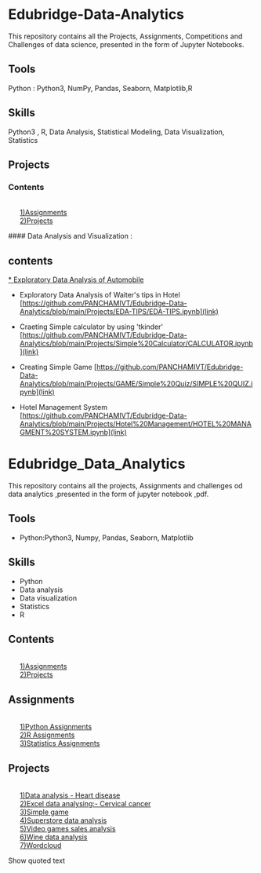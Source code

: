 # Edubridge-Data-Analytics
This repository contains all the Projects, Assignments, Competitions and Challenges of data science, presented in the form of Jupyter Notebooks.

## Tools
  Python : Python3, NumPy, Pandas, Seaborn, Matplotlib,R

## Skills
Python3 , R, Data Analysis, Statistical Modeling, Data Visualization, Statistics

## Projects

### Contents
<ul>
      <a href="https://github.com/Snehacj/Edubridge-Data-Analytics/tree/main/Assignments"><br/>1)Assignments</a>
      <a href="https://github.com/Snehacj/Edubridge-Data-Analytics/tree/main/Projects"><br/>2)Projects</a>
    </ul>
 #### Data Analysis and Visualization :
<html>
  <h2>contents</h2>
      <u1>
        <a href="https://github.com/PANCHAMIVT/Edubridge-Data-Analytics/blob/main/Projects/EDA-Automobile/Automobile.ipynb"<br/>* Exploratory Data Analysis of Automobile</a>
  
 
  
  * Exploratory Data Analysis of Waiter's tips in Hotel
  [https://github.com/PANCHAMIVT/Edubridge-Data-Analytics/blob/main/Projects/EDA-TIPS/EDA-TIPS.ipynb](link)
  
  * Craeting Simple calculator by using 'tkinder'
  [https://github.com/PANCHAMIVT/Edubridge-Data-Analytics/blob/main/Projects/Simple%20Calculator/CALCULATOR.ipynb](link)
  
  * Creating Simple Game 
  [https://github.com/PANCHAMIVT/Edubridge-Data-Analytics/blob/main/Projects/GAME/Simple%20Quiz/SIMPLE%20QUIZ.ipynb](link)
  
  * Hotel Management System 
  [https://github.com/PANCHAMIVT/Edubridge-Data-Analytics/blob/main/Projects/Hotel%20Management/HOTEL%20MANAGMENT%20SYSTEM.ipynb](link)
                                                 
                                                 
                                                 
                                                 
                                                 
                                                 
                                                 
 <html>
<head>
  <h1>Edubridge_Data_Analytics</h1>
  </head>
  <body>
    This repository contains all the projects, Assignments and challenges od data analytics ,presented in the form of jupyter notebook ,pdf.
    <h2>Tools</h2>
    <ul>
      <li>Python:Python3, Numpy, Pandas, Seaborn, Matplotlib</li>
    </ul>
    <h2>Skills</h2>
    <ul>
      <li>Python</li>
      <li>Data analysis</li>
      <li>Data visualization</li>
      <li>Statistics</li>
      <li>R</li>
    </ul>
    <h2>Contents</h2>
    <ul>
      <a href="https://github.com/Snehacj/Edubridge-Data-Analytics/tree/main/Assignments"><br/>1)Assignments</a>
      <a href="https://github.com/Snehacj/Edubridge-Data-Analytics/tree/main/Projects"><br/>2)Projects</a>
    </ul>
    <h2>Assignments</h2>
    <ul>
      <a href="https://github.com/Snehacj/Edubridge-Data-Analytics/tree/main/Assignments/Python"><br/>1)Python Assignments</a>
      <a href="https://github.com/Snehacj/Edubridge-Data-Analytics/tree/main/Assignments/R"><br/>2)R Assignments</a>
      <a href="https://github.com/Snehacj/Edubridge-Data-Analytics/tree/main/Assignments/Statistics"><br/>3)Statistics Assignments</a>
    </ul>
    <h2>Projects</h2>
    <ul>
      <a href="https://github.com/Snehacj/Edubridge-Data-Analytics/tree/main/Projects/Data%20analysis%20-%20Heart%20disease"><br/>1)Data analysis - Heart disease</a>
      <a href="https://github.com/Snehacj/Edubridge-Data-Analytics/tree/main/Projects/Excel%20data%20analysing:-%20Cervical%20%20cancer"><br/>2)Excel data analysing:- Cervical cancer</a>
      <a href="https://github.com/Snehacj/Edubridge-Data-Analytics/tree/main/Projects/Simple%20game"><br/>3)Simple game</a>
      <a href="https://github.com/Snehacj/Edubridge-Data-Analytics/tree/main/Projects/Superstore%20data%20analysis"><br/>4)Superstore data analysis</a>
      <a href="https://github.com/Snehacj/Edubridge-Data-Analytics/tree/main/Projects/Video%20games%20sales%20analysis"><br/>5)Video games sales analysis</a>
      <a href="https://github.com/Snehacj/Edubridge-Data-Analytics/tree/main/Projects/Wine%20data%20analysis"><br/>6)Wine data analysis</a>
      <a href="https://github.com/Snehacj/Edubridge-Data-Analytics/tree/main/Projects/Wordcloud"><br/>7)Wordcloud</a>
    </ul>
  </body
    </html>
Show quoted text                                                
                                                 
                                                 
                                                 
                                                 
                                                 
                                                 
                                                 
                                                 
                                                 
                                                 
                                                 
